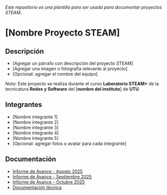 *Este repositorio es una plantilla para ser usada para documentar proyectos STEAM.*

# [Nombre Proyecto STEAM]

## Descripción
- [Agregar un párrafo con descripción del proyecto STEAM]
- [Agregar una imagen o fotografía relevante al proyecto]
- [Opcional: agregar el nombre del equipo]

*Nota:* Este proyecto se realiza durante el curso **Laboratorio STEAM+** de la
tecnicatura **Redes y Software** del [**nombre del instituto**] de **UTU**.

## Integrantes
- [Nombre integrante 1]
- [Nombre integrante 2]
- [Nombre integrante 3]
- [Nombre integrante 4]
- [Nombre integrante 5]
- [Opcional: agregar fotos o avatar para cada integrante]

## Documentación
- [Informe de Avance - Agosto 2025](documentacion/avance1.md)
- [Informe de Avance - Septiembre 2025](documentacion/avance2.md)
- [Informe de Avance - Octubre 2025](documentacion/avance3.md)
- [Documentación técnica](documentacion/documentacion_tecnica.md)

